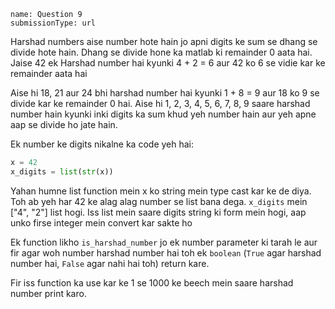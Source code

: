 ```ngMeta
name: Question 9
submissionType: url
```

Harshad numbers aise number hote hain jo apni digits ke sum se dhang se divide hote hain. Dhang se divide hone ka matlab ki remainder 0 aata hai. Jaise 42 ek Harshad number hai kyunki 4 + 2 = 6 aur 42 ko 6 se vidie kar ke remainder aata hai

Aise hi 18, 21 aur 24 bhi harshad number hai kyunki 1 + 8 = 9 aur 18 ko 9 se divide kar ke remainder 0 hai. Aise hi 1, 2, 3, 4, 5, 6, 7, 8, 9 saare harshad number hain kyunki inki digits ka sum khud yeh number hain aur yeh apne aap se divide ho jate hain.

Ek number ke digits nikalne ka code yeh hai:

```python
x = 42
x_digits = list(str(x))
```

Yahan humne list function mein x ko string mein type cast kar ke de diya. Toh ab yeh har 42 ke alag alag number se list bana dega. `x_digits` mein ["4", "2"] list hogi. Iss list mein saare digits string ki form mein hogi, aap unko firse integer mein convert kar sakte ho


Ek function likho `is_harshad_number` jo ek number parameter ki tarah le aur fir agar woh number harshad number hai toh ek `boolean` (`True` agar harshad number hai, `False` agar nahi hai toh) return kare.

Fir iss function ka use kar ke 1 se 1000 ke beech mein saare harshad number print karo.
